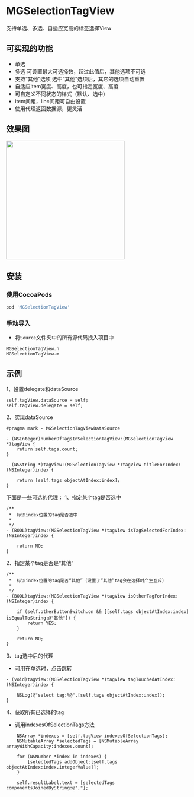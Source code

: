 # MGSelectionTagView
支持单选、多选、自适应宽高的标签选择View

## 可实现的功能
* 单选
* 多选
可设置最大可选择数，超过此值后，其他选项不可选
* 支持“其他”选项
选中“其他”选项后，其它的选项自动重置
* 自适应item宽度、高度，也可指定宽度、高度
* 可自定义不同状态的样式（默认、选中）
* item间距，line间距可自由设置
* 使用代理返回数据源，更灵活

## 效果图
<img src='https://github.com/songhailiang/MGSelectionTagView/blob/master/screenshot.gif' width='320' />

## 安装

### 使用CocoaPods

```ruby
pod 'MGSelectionTagView'
```

### 手动导入
- 将`Source`文件夹中的所有源代码拽入项目中

```objc
MGSelectionTagView.h
MGSelectionTagView.m
```

## 示例

1、设置delegate和dataSource
```objc
self.tagView.dataSource = self;
self.tagView.delegate = self;
```

2、实现dataSource
```objc
#pragma mark - MGSelectionTagViewDataSource

- (NSInteger)numberOfTagsInSelectionTagView:(MGSelectionTagView *)tagView {
    return self.tags.count;
}

- (NSString *)tagView:(MGSelectionTagView *)tagView titleForIndex:(NSInteger)index {

    return [self.tags objectAtIndex:index];
}
```

下面是一些可选的代理：
1、指定某个tag是否选中
```objc
/**
 *  标识index位置的tag是否选中
 *
 */
- (BOOL)tagView:(MGSelectionTagView *)tagView isTagSelectedForIndex:(NSInteger)index {

    return NO;
}
```
2、指定某个tag是否是“其他”
```objc
/**
 *  标识index位置的tag是否“其他”（设置了“其他”tag会在选择时产生互斥）
 *
 */
- (BOOL)tagView:(MGSelectionTagView *)tagView isOtherTagForIndex:(NSInteger)index {

    if (self.otherButtonSwitch.on && [[self.tags objectAtIndex:index] isEqualToString:@"其他"]) {
        return YES;
    }
    
    return NO;
}
```
3、tag选中后的代理
- 可用在单选时，点击跳转
```objc
- (void)tagView:(MGSelectionTagView *)tagView tagTouchedAtIndex:(NSInteger)index {

    NSLog(@"select tag:%@",[self.tags objectAtIndex:index]);
}
```
4、获取所有已选择的tag
- 调用indexesOfSelectionTags方法
```objc
    NSArray *indexes = [self.tagView indexesOfSelectionTags];
    NSMutableArray *selectedTags = [NSMutableArray arrayWithCapacity:indexes.count];
    
    for (NSNumber *index in indexes) {
        [selectedTags addObject:[self.tags objectAtIndex:index.integerValue]];
    }
    
    self.resultLabel.text = [selectedTags componentsJoinedByString:@","];
```

